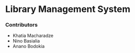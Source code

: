 # Library Management System #

### Contributors ###

* Khatia Macharadze
* Nino Basialia
* Anano Bodokia

